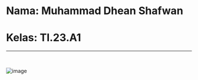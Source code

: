 <h1>Nama: Muhammad Dhean Shafwan</h1>
<h1>Kelas: TI.23.A1</h1>
<hr> <br>



![image](https://github.com/user-attachments/assets/18050379-0358-4e41-94d4-abfd4ebac156)
